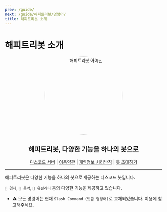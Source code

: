 ```yaml
---
prev: /guide/
next: /guide/해피트리봇/명령어/
title: 해피트리봇 소개
---
```


# 해피트리봇 소개

<div align="center">
    <img src="https://htb.htlab.kr/static/images/logo.png" alt="해피트리봇 아이콘" height="250" style="border-radius: 50%">
    <h2>해피트리봇, 다양한 기능을 하나의 봇으로</h2>
</div>
<div align="center">
    <a href="https://discord.gg/TD9BvMxhP6">디스코드 서버</a> | <a href="https://htb.htlab.kr/terms">이용약관</a> | <a href="https://htb.htlab.kr/privacy">개인정보 처리방침</a> | <a href="https://htb.htlab.kr/bot_invite">봇 초대하기</a>
</div>

---

해피트리봇은 다양한 기능을 하나의 봇으로 제공하는 디스코드 봇입니다.

``💸 경제``, ``🎵 음악``, ``🤖 유릴리티`` 등의 다양한 기능을 제공하고 있습니다.

+ ⚠ 모든 명령어는 현재 ``Slash Command (빗금 명령어)``로 교체되었습니다. 이용에 참고해주세요.
